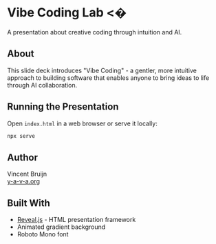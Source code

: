 # Vibe Coding Lab <�

A presentation about creative coding through intuition and AI.

## About

This slide deck introduces "Vibe Coding" - a gentler, more intuitive approach to building software that enables anyone to bring ideas to life through AI collaboration.

## Running the Presentation

Open `index.html` in a web browser or serve it locally:

```bash
npx serve
```

## Author

Vincent Bruijn  
[y-a-v-a.org](https://y-a-v-a.org)

## Built With

- [Reveal.js](https://revealjs.com/) - HTML presentation framework
- Animated gradient background
- Roboto Mono font